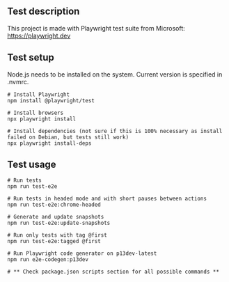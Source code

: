 ## Test description
This project is made with Playwright test suite from Microsoft: https://playwright.dev


## Test setup
Node.js needs to be installed on the system. Current version is specified in .nvmrc.

```
# Install Playwright
npm install @playwright/test

# Install browsers
npx playwright install

# Install dependencies (not sure if this is 100% necessary as install failed on Debian, but tests still work)
npx playwright install-deps
```

## Test usage
```
# Run tests
npm run test-e2e

# Run tests in headed mode and with short pauses between actions
npm run test-e2e:chrome-headed

# Generate and update snapshots
npm run test-e2e:update-snapshots

# Run only tests with tag @first
npm run test-e2e:tagged @first

# Run Playwright code generator on p13dev-latest 
npm run e2e-codegen:p13dev

# ** Check package.json scripts section for all possible commands **
```